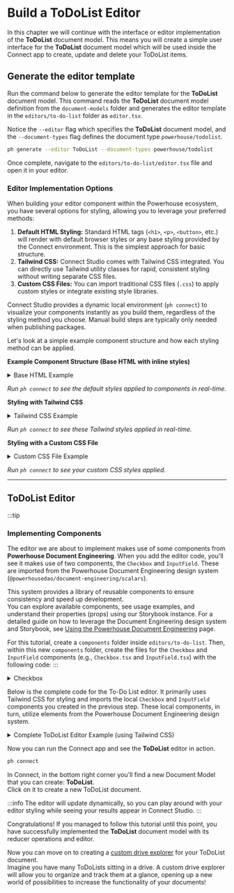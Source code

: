 # Build a ToDoList Editor

In this chapter we will continue with the interface or editor implementation of the **ToDoList** document model. This means you will create a simple user interface for the **ToDoList** document model which will be used inside the Connect app to create, update and delete your ToDoList items.

## Generate the editor template

Run the command below to generate the editor template for the **ToDoList** document model. This command reads the **ToDoList** document model definition from the `document-models` folder and generates the editor template in the `editors/to-do-list` folder as `editor.tsx`.

Notice the `--editor` flag which specifies the **ToDoList** document model, and the `--document-types` flag defines the document type `powerhouse/todolist`.

```bash
ph generate --editor ToDoList --document-types powerhouse/todolist
```

Once complete, navigate to the `editors/to-do-list/editor.tsx` file and open it in your editor.


### Editor Implementation Options

When building your editor component within the Powerhouse ecosystem, you have several options for styling, allowing you to leverage your preferred methods:

1.  **Default HTML Styling:** Standard HTML tags (`<h1>`, `<p>`, `<button>`, etc.) will render with default browser styles or any base styling provided by the Connect environment. This is the simplest approach for basic structure.
2.  **Tailwind CSS:** Connect Studio comes with Tailwind CSS integrated. You can directly use Tailwind utility classes for rapid, consistent styling without writing separate CSS files.
3.  **Custom CSS Files:** You can import traditional CSS files (`.css`) to apply custom styles or integrate existing style libraries.

Connect Studio provides a dynamic local environment (`ph connect`) to visualize your components instantly as you build them, regardless of the styling method you choose. Manual build steps are typically only needed when publishing packages.

Let's look at a simple example component structure and how each styling method can be applied.

**Example Component Structure (Base HTML with inline styles)**

<details>
<summary>Base HTML Example</summary>

Here's a basic editor structure using only standard HTML tags.    
This demonstrates how elements look with very minimal default styling:

```typescript
import { EditorProps } from 'document-model';
// Assuming a simple document model for demonstration
// import { ExampleDocument, actions } from '../../document-models/example'; 

// Replace with your actual document type props if needed
export type IProps = EditorProps<any>; 

export default function Editor({ document, dispatch }: IProps) {
    return (
        <div>
            <h1 style={{ fontWeight: 'bold' }}>Document Title</h1>
            <h2>Document Subtitle</h2>
            <input 
                type="text" 
                placeholder="Small text input"
                style={{ border: '1px solid gray', marginBottom: '0.5rem' }}
            />
            <textarea 
                placeholder="Large text area" 
                rows={4}
                style={{ border: '1px solid gray', display: 'block', marginBottom: '0.5rem' }}
            />
            <button style={{ backgroundColor: 'yellow' }}>
                Submit
            </button>
        </div>
    );
}
```
</details>

*Run `ph connect` to see the default styles applied to components in real-time.*

**Styling with Tailwind CSS**

<details>
<summary>Tailwind CSS Example</summary>

Now, let's add Tailwind utility classes to the same structure for styling:

```typescript
import { EditorProps } from 'document-model';
// import { ExampleDocument, actions } from '../../document-models/example';

export type IProps = EditorProps<any>;

export default function Editor({ document, dispatch }: IProps) {
    return (
        <div className="p-4 space-y-4"> {/* Add padding and spacing */}
            <h1 className="text-2xl font-bold">Document Title</h1> {/* Style heading */}
            <h2 className="text-lg text-gray-600 mb-4">Document Subtitle</h2> {/* Style subheading */}
            <input 
                type="text" 
                placeholder="Small text input"
                className="w-full p-2 border rounded focus:outline-none focus:ring-2 focus:ring-blue-500 mb-4" // Style input
            />
            <textarea 
                placeholder="Large text area" 
                rows={4}
                className="w-full p-2 border rounded focus:outline-none focus:ring-2 focus:ring-blue-500" // Style textarea
            />
            <button className="bg-blue-500 hover:bg-blue-600 text-white px-4 py-2 rounded transition-colors"> {/* Style button */}
                Submit
            </button>
        </div>
    );
}
```
</details>

*Run `ph connect` to see these Tailwind styles applied in real-time.*

**Styling with a Custom CSS File**

<details>
<summary>Custom CSS File Example</summary>

You can also import a standard CSS file.

1.  Create a CSS file (e.g., `editor.css`) in the same directory as your `editor.tsx`:

    ```css
        /* editors/your-editor/editor.css */
    .editor-container {
        padding: 1rem;
        border: 1px solid #ccc;
        border-radius: 4px;
    }

    .editor-title {
        color: rgb(51, 51, 54);
        font-size: 2rem;
        margin-bottom: 4px;
    }

    .editor-subtitle {
        color: rgb(51, 51, 54);
        font-size: 1.5rem;
        margin-bottom: 4px;
    }

    .editor-button {
        background-color: green;
        color: white;
        padding: 0.5rem 1rem;
        border: none;
        border-radius: 4px;
        cursor: pointer;
    }

    .editor-button:hover {
        background-color: darkgreen;
    }
    ```

2.  Import the CSS file and use the classes in your component:

```typescript
  import { EditorProps } from 'document-model';
// import { ExampleDocument, actions } from '../../document-models/example';
import './editor.css'; // Import the CSS file

export type IProps = EditorProps<any>;

export default function Editor({ document, dispatch }: IProps) {
    return (
        <div className="editor-container"> {/* Use custom class */}
            <h1 className="editor-title">Document Title</h1> {/* Use custom class */}
            <h2 className="editor-subtitle">Document Subtitle</h2> {/* Default or other styles */}
            <input 
                type="text" 
                placeholder="Small text input" 
                className="w-full p-2 border rounded mb-4" // Can mix with Tailwind/defaults
            />
            <textarea 
                placeholder="Large text area" 
                rows={4} 
                className="w-full p-2 border rounded mb-4" // Can mix with Tailwind/defaults
            />
            <button className="editor-button"> {/* Use custom class */}
                Submit
            </button>
        </div>
    );
}  
```
</details>
 
*Run `ph connect` to see your custom CSS styles applied.*

---

## ToDoList Editor

:::tip
### Implementing Components
The editor we are about to implement makes use of some components from **Powerhouse Document Engineering**. 
When you add the editor code, you'll see it makes use of two components, the `Checkbox` and `InputField`.
These are imported from the Powerhouse Document Engineering design system (`@powerhousedao/document-engineering/scalars`).   

This system provides a library of reusable components to ensure consistency and speed up development.  
You can explore available components, see usage examples, and understand their properties (props) using our Storybook instance. For a detailed guide on how to leverage the Document Engineering design system and Storybook, see [Using the Powerhouse Document Engineering](/academy/ComponentLibrary/PowerhouseDesignSystem) page.

For this tutorial, create a `components` folder inside `editors/to-do-list`. Then, within this new `components` folder, create the files for the `Checkbox` and `InputField` components (e.g., `Checkbox.tsx` and `InputField.tsx`) with the following code:
:::

<details>
<summary>Checkbox</summary>
```typescript
import { Form, BooleanField } from "@powerhousedao/document-engineering/scalars";

interface CheckboxProps {
  value: boolean;
  onChange: (value: boolean) => void;
}

export const Checkbox = ({ value, onChange }: CheckboxProps) => {
  return (
    <Form onSubmit={() => {}}>
      <BooleanField 
        name="checked"
        description="Check this box to mark the todo as completed"
        value={value}
        onChange={onChange}
      />
    </Form>
  );
};
```
</details>

<details>
<summary>Inputfield</summary>
```typescript
import { Form, StringField } from "@powerhousedao/document-engineering/scalars";

interface InputFieldProps {
  input: string;
  value: string;
  label?: string;
  onKeyDown: (e: React.KeyboardEvent<HTMLTextAreaElement>) => void;
  handleInputChange: (e: React.ChangeEvent<HTMLTextAreaElement>) => void;
}

export const InputField = (props: InputFieldProps) => {
  const { input, value, label, onKeyDown, handleInputChange } = props;

  return (
    <Form
      defaultValues={{
        input: input,
      }}
      onSubmit={() => {}}
      resetOnSuccessfulSubmit
    >
      <StringField
        style={{
          color: "black",
        }}
        label={label}
        name="input"
        value={value}
        onKeyDown={onKeyDown}
        onChange={(e: React.ChangeEvent<HTMLTextAreaElement>) => {
          handleInputChange(e);
        }}
      />
    </Form>
  );
};
```
</details>


Below is the complete code for the To-Do List editor. It primarily uses Tailwind CSS for styling and imports the local `Checkbox` and `InputField` components you created in the previous step. These local components, in turn, utilize elements from the Powerhouse Document Engineering design system.

<details>
<summary>Complete ToDoList Editor Example (using Tailwind CSS)</summary>

```typescript
// Import necessary types and components.
import { EditorProps } from 'document-model'; // Core type for editor components.
import {
    ToDoListState,       // Type for the global state of the ToDoList.
    ToDoListAction,      // Type for actions that can modify the ToDoList state.
    ToDoListLocalState,  // Type for local (non-shared) editor state (if needed).
    ToDoItem,            // Type for a single item in the list.
    actions,             // Object containing action creators for dispatching changes.
    ToDoListDocument     // The complete document structure including state and metadata.
} from '../../document-models/to-do-list/index.js'; // Path to your document model definition.
import { useState } from 'react'; // React hook for managing component-local state.
import { Checkbox } from './components/checkbox.js'; // Custom Checkbox component.
import { InputField } from './components/inputField.js'; // Custom InputField component.

// Define the props expected by this Editor component. It extends EditorProps with our specific document type.
export type IProps = EditorProps<ToDoListDocument>;

// Define the main Editor component function.
export default function Editor(props: IProps) {
    // Destructure props for easier access.
    const { document, dispatch } = props;
    // Access the global state from the document object.
    const { state: { global: state } } = document;

    // --- Component State ---
    // State for the text input field where new tasks are typed.
    const [todoItem, setTodoItem] = useState('');
    // State to track which item is currently being edited (null if none). Stores the item's ID.
    const [editingItemId, setEditingItemId] = useState<string | null>(null);
    // State to hold the text of the item currently being edited.
    const [editedText, setEditedText] = useState('');

    // --- JSX Structure (What gets rendered) ---
    return (
        // Main container div.
        // `container`: Sets max-width based on viewport breakpoints.
        // `mx-auto`: Centers the container horizontally.
        // `p-4`: Adds padding on all sides (4 units, typically 1rem).
        // `max-w-md`: Sets a maximum width (medium size).
        <div className="container mx-auto p-4 max-w-md">
            {/* Heading for the editor */}
            {/* `text-2xl`: Sets font size to extra-large. */}
            {/* `font-bold`: Makes the text bold. */}
            {/* `mb-4`: Adds margin to the bottom (4 units). */}
            <h1 className="text-2xl font-bold mb-4">To-do List</h1>

            {/* Container for the input field and "Add" button */}
            {/* `flex items-end`: Enables flexbox layout for children with bottom alignment. */}
            {/* `gap-2`: Adds a small gap between flex items. */}
            {/* `mb-4`: Adds margin to the bottom. */}
            <div className="flex items-end gap-2 mb-4">
                {/* Custom InputField component */}
                <InputField
                    label="New Task" // Prop for accessibility/placeholder.
                    input={todoItem} // Current value from state.
                    value={todoItem} // Controlled component value.
                    handleInputChange={(e) => setTodoItem(e.target.value)} // Update state on change.
                    onKeyDown={(e) => { // Handle "Enter" key press to add item.
                        if (e.key === 'Enter' && todoItem.trim()) { // Check if key is Enter and input is not empty
                            dispatch(actions.addTodoItem({ // Dispatch action to add item.
                                id: Math.random().toString(), // Generate a simple unique ID (use a better method in production!).
                                text: todoItem,
                            }));
                            setTodoItem(''); // Clear the input field.
                        }
                    }}
                />
                {/* "Add" button */}
                {/* `bg-blue-500`: Sets background color to blue. */}
                {/* `hover:bg-blue-600`: Changes background color on hover. */}
                {/* `text-white`: Sets text color to white. */}
                {/* `px-4`: Adds horizontal padding (4 units). */}
                {/* `py-1.5`: Adds vertical padding (1.5 units). */}
                {/* `rounded`: Applies rounded corners. */}
                {/* `transition-colors`: Smoothly animates color changes. */}
                <button
                    className="bg-blue-500 hover:bg-blue-600 text-white px-4 py-1.5 rounded transition-colors"
                    onClick={() => { // Handle button click to add item.
                        if (todoItem.trim()) { // Check if input is not empty
                            dispatch(actions.addTodoItem({ // Dispatch action to add item.
                                id: Math.random().toString(), // Simple unique ID.
                                text: todoItem,
                            }));
                            setTodoItem(''); // Clear the input field.
                        }
                    }}
                >
                    Add
                </button>
            </div>

            {/* Unordered list to display the to-do items */}
            {/* `list-none`: Removes default list bullet points. */}
            {/* `p-0`: Removes default padding. */}
            <ul className="list-none p-0">
                {/* Map over the items array in the global state to render each item */}
                {state.items.map((item: ToDoItem) => (
                    // List item element for each to-do.
                    // `key={item.id}`: React requires a unique key for list items for efficient updates.
                    // `flex`: Enables flexbox layout (checkbox, text, delete icon in a row).
                    // `items-center`: Aligns items vertically in the center.
                    // `p-2`: Adds padding.
                    // `relative`: Needed for positioning the delete icon absolutely (if we were doing that).
                    // `border-b`: Adds a bottom border.
                    // `border-gray-100`: Sets border color to light gray.
                    <li
                        key={item.id}
                        className="flex items-center p-2 relative border-b border-gray-100"
                    >
                        {/* Custom Checkbox component */}
                        <Checkbox
                            value={item.checked} // Bind checked state to item's checked property.
                            onChange={() => { // Handle checkbox click.
                                dispatch(actions.updateTodoItem({ // Dispatch action to update item.
                                    id: item.id,
                                    checked: !item.checked, // Toggle the checked state.
                                }));
                            }}
                        />

                        {/* Conditional Rendering: Show input field or text based on editing state */}
                        {editingItemId === item.id ? (
                            // --- Editing State ---
                            // Input field shown when this item is being edited.
                            // `ml-2`: Adds left margin.
                            // `flex-grow`: Allows input to take available horizontal space.
                            // `p-1`: Adds small padding.
                            // `border`: Adds a default border.
                            // `rounded`: Applies rounded corners.
                            // `focus:outline-none`: Removes the default browser focus outline.
                            // `focus:ring-1 focus:ring-blue-500`: Adds a custom blue ring when focused.
                            <input
                                className="ml-2 flex-grow p-1 border rounded focus:outline-none focus:ring-1 focus:ring-blue-500"
                                value={editedText} // Controlled input value from editedText state.
                                onChange={(e) => setEditedText(e.target.value)} // Update editedText state.
                                onKeyDown={(e) => { // Handle "Enter" key to save changes.
                                    if (e.key === 'Enter') {
                                        dispatch(actions.updateTodoItem({ // Dispatch update action.
                                            id: item.id,
                                            text: editedText, // Save the edited text.
                                        }));
                                        setEditingItemId(null); // Exit editing mode.
                                    }
                                }}
                                autoFocus // Automatically focus the input when it appears.
                            />
                        ) : (
                            // --- Display State ---
                            // Container for the item text and delete icon when not editing.
                            // `ml-2`: Adds left margin.
                            // `flex items-center`: Aligns text and icon vertically.
                            // `flex-grow`: Allows this container to take available space.
                            // `gap-1`: Adds a small gap between text and icon.
                            <div className="ml-2 flex items-center flex-grow gap-1">
                                {/* The actual to-do item text */}
                                {/* `cursor-pointer`: Shows a pointer cursor on hover, indicating clickability. */}
                                {/* Conditional class: Apply line-through and gray text if item is checked. */}
                                {/* `line-through`: Strikes through the text. */}
                                {/* `text-gray-500`: Sets text color to gray. */}
                                <span
                                    className={`cursor-pointer ${item.checked ? 'line-through text-gray-500' : ''}`}
                                    onClick={() => { // Handle click to enter editing mode.
                                        setEditingItemId(item.id); // Set the ID of the item being edited.
                                        setEditedText(item.text); // Initialize the input with current text.
                                    }}
                                >
                                    {item.text} {/* Display the item's text */}
                                </span>
                                {/* Delete "button" (using a span styled as a button) */}
                                {/* `text-gray-400`: Sets default text color to light gray. */}
                                {/* `cursor-pointer`: Shows pointer cursor. */}
                                {/* `opacity-40`: Makes it semi-transparent by default. */}
                                {/* `transition-all duration-200`: Smoothly animates all changes (opacity, color). */}
                                {/* `text-base font-bold`: Sets text size and weight. */}
                                {/* `inline-flex items-center`: Needed for proper alignment if using an icon font/SVG. */}
                                {/* `pl-1`: Adds small left padding. */}
                                {/* `hover:opacity-100`: Makes it fully opaque on hover. */}
                                {/* `hover:text-red-500`: Changes text color to red on hover. */}
                                <span
                                    className="text-gray-400 cursor-pointer opacity-40 transition-all duration-200 text-base font-bold inline-flex items-center pl-1 hover:opacity-100 hover:text-red-500"
                                    onClick={() => dispatch(actions.deleteTodoItem({ id: item.id }))} // Dispatch delete action on click.
                                >
                                    × {/* Simple multiplication sign used as delete icon */}
                                </span>
                            </div>
                        )}
                    </li>
                ))}
            </ul>
        </div>
    );
}
```
</details>

Now you can run the Connect app and see the **ToDoList** editor in action.

```bash
ph connect
```

In Connect, in the bottom right corner you'll find a new Document Model that you can create: **ToDoList**.    
Click on it to create a new ToDoList document.

:::info
The editor will update dynamically, so you can play around with your editor styling while seeing your results appear in Connect Studio. 
:::

Congratulations!
If you managed to follow this tutorial until this point, you have successfully implemented the **ToDoList** document model with its reducer operations and editor. 

Now you can move on to creating a [custom drive explorer](/academy/MasteryTrack/BuildingUserExperiences/BuildingADriveExplorer) for your ToDoList document.    
Imagine you have many ToDoLists sitting in a drive. A custom drive explorer will allow you to organize and track them at a glance, opening up a new world of possibilities to increase the functionality of your documents!



